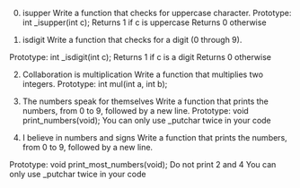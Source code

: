 0. isupper Write a function that checks for uppercase character.
 Prototype: int _isupper(int c); Returns 1 if c is uppercase Returns 0 otherwise



1. isdigit Write a function that checks for a digit (0 through 9).

 Prototype: int _isdigit(int c); Returns 1 if c is a digit Returns 0 otherwise



2. Collaboration is multiplication Write a function that multiplies two integers. Prototype: int mul(int a, int b);



3. The numbers speak for themselves Write a function that prints the numbers, from 0 to 9, followed by a new line.
Prototype: void print_numbers(void); You can only use _putchar twice in your code



4. I believe in numbers and signs Write a function that prints the numbers, from 0 to 9, followed by a new line.

Prototype: void print_most_numbers(void); Do not print 2 and 4 You can only use _putchar twice in your code
